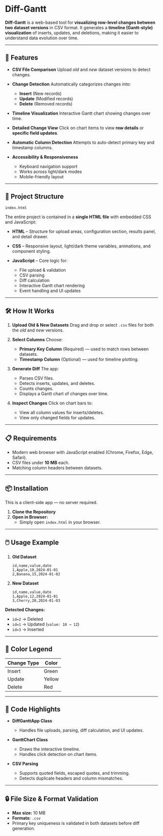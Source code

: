 # Diff-Gantt

**Diff-Gantt** is a web-based tool for **visualizing row-level changes between two dataset versions** in CSV format. It generates a **timeline (Gantt-style) visualization** of inserts, updates, and deletions, making it easier to understand data evolution over time.

---

## 🚀 Features

* **CSV File Comparison**
  Upload *old* and *new* dataset versions to detect changes.

* **Change Detection**
  Automatically categorizes changes into:

  * **Insert** (New records)
  * **Update** (Modified records)
  * **Delete** (Removed records)

* **Timeline Visualization**
  Interactive Gantt chart showing changes over time.

* **Detailed Change View**
  Click on chart items to view **row details** or **specific field updates**.

* **Automatic Column Detection**
  Attempts to auto-detect primary key and timestamp columns.

* **Accessibility & Responsiveness**

  * Keyboard navigation support
  * Works across light/dark modes
  * Mobile-friendly layout

---

## 📂 Project Structure

```
index.html
```

The entire project is contained in a **single HTML file** with embedded CSS and JavaScript:

* **HTML** – Structure for upload areas, configuration section, results panel, and detail drawer.
* **CSS** – Responsive layout, light/dark theme variables, animations, and component styling.
* **JavaScript** – Core logic for:

  * File upload & validation
  * CSV parsing
  * Diff calculation
  * Interactive Gantt chart rendering
  * Event handling and UI updates

---

## 🛠️ How It Works

1. **Upload Old & New Datasets**
   Drag and drop or select `.csv` files for both the *old* and *new* versions.

2. **Select Columns**
   Choose:

   * **Primary Key Column** (Required) — used to match rows between datasets.
   * **Timestamp Column** (Optional) — used for timeline plotting.

3. **Generate Diff**
   The app:

   * Parses CSV files.
   * Detects inserts, updates, and deletes.
   * Counts changes.
   * Displays a Gantt chart of changes over time.

4. **Inspect Changes**
   Click on chart bars to:

   * View all column values for inserts/deletes.
   * View only changed fields for updates.

---

## 📋 Requirements

* Modern web browser with JavaScript enabled (Chrome, Firefox, Edge, Safari).
* CSV files under **10 MB** each.
* Matching column headers between datasets.

---

## 📦 Installation

This is a client-side app — no server required.

1. **Clone the Repository**
2. **Open in Browser:**
   * Simply open `index.html` in your browser.

---

## 🖱️ Usage Example

1. **Old Dataset**

   ```
   id,name,value,date
   1,Apple,10,2024-01-01
   2,Banana,15,2024-01-02
   ```

2. **New Dataset**

   ```
   id,name,value,date
   1,Apple,12,2024-01-01
   3,Cherry,20,2024-01-03
   ```

**Detected Changes:**

* `id=2` → Deleted
* `id=1` → Updated (`value: 10 → 12`)
* `id=3` → Inserted

---

## 🎨 Color Legend

| Change Type | Color  |
| ----------- | ------ |
| Insert      | Green  |
| Update      | Yellow |
| Delete      | Red    |

---

## 🧩 Code Highlights

* **DiffGanttApp Class**

  * Handles file uploads, parsing, diff calculation, and UI updates.

* **GanttChart Class**

  * Draws the interactive timeline.
  * Handles click detection on chart items.

* **CSV Parsing**

  * Supports quoted fields, escaped quotes, and trimming.
  * Detects duplicate headers and column mismatches.

---

## 🔒 File Size & Format Validation

* **Max size:** 10 MB
* **Formats:** `.csv`
* Primary key uniqueness is validated in both datasets before diff generation.
